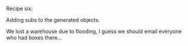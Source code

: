 Recipe six:

Adding subs to the generated objects.

We lost a warehouse due to flooding,  I guess we should email everyone who had boxes there...
